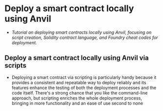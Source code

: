 # Deploy a smart contract locally using Anvil
- *Tutorial on deploying smart contracts locally using Anvil, focusing on script creation, Solidity contract language, and Foundry cheat codes for deployment.*

## Deploy a smart contract locally using Anvil via scripts
- Deploying a smart contract via scripting is particularly handy because it provides a consistent and repeatable way to deploy reliably and its features enhance the testing of both the deployment processes and the code itself. There's a strong chance that you like the command-line approach, but scripting enriches the whole deployment process, bringing in more functionality and an ease of use second to none

